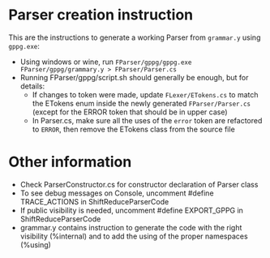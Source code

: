 # Parser creation instruction

This are the instructions to generate a working Parser from `grammar.y` using `gppg.exe`:

*   Using windows or wine, run `FParser/gppg/gppg.exe FParser/gppg/grammary.y > FParser/Parser.cs`
*   Running FParser/gppg/script.sh should generally be enough, but for details:
    *   If changes to token were made, update `FLexer/ETokens.cs` to match the ETokens enum inside the newly generated `FParser/Parser.cs` (except for the ERROR token that should be in upper case)
    *   In Parser.cs, make sure all the uses of the `error` token are refactored to `ERROR`, then remove the ETokens class from the source file

# Other information

*   Check ParserConstructor.cs for constructor declaration of Parser class
*   To see debug messages on Console, uncomment #define TRACE_ACTIONS in ShiftReduceParserCode
*   If public visibility is needed, uncomment #define EXPORT_GPPG in ShiftReduceParserCode
*   grammar.y contains instruction to generate the code with the right visibility (%internal) and to add the using of the proper namespaces (%using)